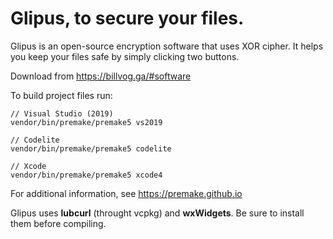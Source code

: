 # Glipus, to secure your files.
Glipus is an open-source encryption software that uses XOR cipher.
It helps you keep your files safe by simply clicking two buttons.

Download from https://billvog.ga/#software

To build project files run:
```
// Visual Studio (2019)
vendor/bin/premake/premake5 vs2019

// Codelite
vendor/bin/premake/premake5 codelite

// Xcode
vendor/bin/premake/premake5 xcode4
```
For additional information, see https://premake.github.io

Glipus uses **lubcurl** (throught vcpkg) and **wxWidgets**. Be sure to install them before compiling.
